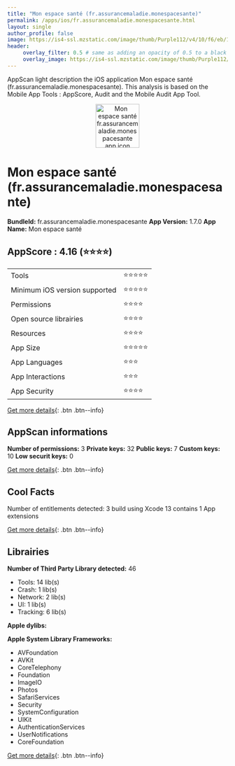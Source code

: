 ```yaml
---
title: "Mon espace santé (fr.assurancemaladie.monespacesante)"
permalink: /apps/ios/fr.assurancemaladie.monespacesante.html
layout: single
author_profile: false
image: https://is4-ssl.mzstatic.com/image/thumb/Purple112/v4/10/f6/eb/10f6eb41-a065-cb3b-be1e-d9203676b166/AppIcon-1x_U007emarketing-0-7-0-85-220.png/512x512bb.jpg
header: 
     overlay_filter: 0.5 # same as adding an opacity of 0.5 to a black background
     overlay_image: https://is4-ssl.mzstatic.com/image/thumb/Purple112/v4/10/f6/eb/10f6eb41-a065-cb3b-be1e-d9203676b166/AppIcon-1x_U007emarketing-0-7-0-85-220.png/512x512bb.jpg
---
```

AppScan light description the iOS application Mon espace santé (fr.assurancemaladie.monespacesante). This analysis is based on the Mobile App Tools : AppScore, Audit and the Mobile Audit App Tool.

  
  
<div style="text-align: center;"><img src="https://is4-ssl.mzstatic.com/image/thumb/Purple112/v4/10/f6/eb/10f6eb41-a065-cb3b-be1e-d9203676b166/AppIcon-1x_U007emarketing-0-7-0-85-220.png/512x512bb.jpg" width="100" height="100" alt="Mon espace santé fr.assurancemaladie.monespacesante app icon"></div>  
  
# Mon espace santé (fr.assurancemaladie.monespacesante)

**BundleId:** fr.assurancemaladie.monespacesante
**App Version:** 1.7.0
**App Name:** Mon espace santé


## AppScore : 4.16 (⭐️⭐️⭐️⭐️) 

<table>
<tr><td> Tools </td><td> ⭐️⭐️⭐️⭐️⭐️ </td></tr>
<tr><td> Minimum iOS version supported </td><td> ⭐️⭐️⭐️⭐️⭐️ </td></tr>
<tr><td> Permissions </td><td> ⭐️⭐️⭐️⭐️ </td></tr>
<tr><td> Open source librairies </td><td> ⭐️⭐️⭐️⭐️ </td></tr>
<tr><td> Resources </td><td> ⭐️⭐️⭐️⭐️ </td></tr>
<tr><td> App Size </td><td> ⭐️⭐️⭐️⭐️⭐️ </td></tr>
<tr><td> App Languages </td><td> ⭐️⭐️⭐️ </td></tr>
<tr><td> App Interactions </td><td> ⭐️⭐️⭐️ </td></tr>
<tr><td> App Security </td><td> ⭐️⭐️⭐️⭐️ </td></tr>
</table>

[Get more details](/pricing.html){: .btn .btn--info}  
  
## AppScan informations 

**Number of permissions:** 3
**Private keys:** 32
**Public keys:** 7
**Custom keys:** 10
**Low securit keys:** 0
  
[Get more details](/pricing.html){: .btn .btn--info}

## Cool Facts

Number of entitlements detected: 3
build using Xcode 13
contains 1 App extensions
  
[Get more details](/pricing.html){: .btn .btn--info}

## Librairies 
**Number of Third Party Library detected:** 46
- Tools: 14 lib(s)
- Crash: 1 lib(s)
- Network: 2 lib(s)
- UI: 1 lib(s)
- Tracking: 6 lib(s)

**Apple dylibs:**


**Apple System Library Frameworks:**
- AVFoundation
- AVKit
- CoreTelephony
- Foundation
- ImageIO
- Photos
- SafariServices
- Security
- SystemConfiguration
- UIKit
- AuthenticationServices
- UserNotifications
- CoreFoundation


  
[Get more details](/pricing.html){: .btn .btn--info}

